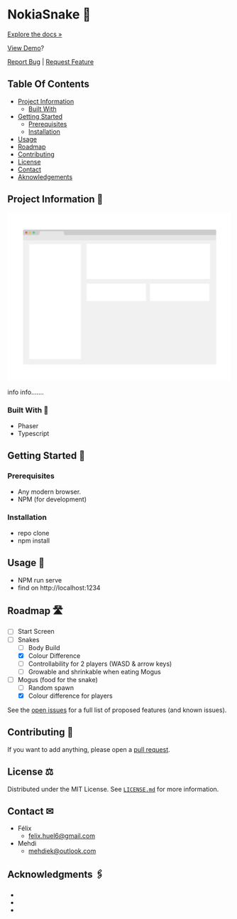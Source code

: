 # NokiaSnake 🐍

[Explore the docs »](https://github.com/f-huel/NokiaSnake)

[View Demo]()?

[Report Bug](https://github.com/f-huel/NokiaSnake/issues) | [Request Feature](https://github.com/f-huel/NokiaSnake/issues)


## Table Of Contents
- [Project Information](#project-information-📕)
  - [Built With](#built-with-🔨)
- [Getting Started](#getting-started-📖)
  - [Prerequisites](#prerequisites)
  - [Installation](#installation)
- [Usage](#usage-📝)
- [Roadmap](#roadmap-🛣)
- [Contributing](#contributing-👥)
- [License](#license-⚖)
- [Contact](#contact-✉)
- [Aknowledgements](#acknowledgments-🖇)


## Project Information 📕
<img src="images/readme/screenshot.png" alt="Preview">

info info.......


### Built With 🔨
- Phaser
- Typescript


## Getting Started 📖


### Prerequisites
- Any modern browser.
- NPM (for development)


### Installation
- repo clone
- npm install


## Usage 📝
- NPM run serve
- find on http://localhost:1234


## Roadmap 🛣
- [ ] Start Screen
- [ ] Snakes
  - [ ] Body Build
  - [x] Colour Difference
  - [ ] Controllability for 2 players (WASD & arrow keys)
  - [ ] Growable and shrinkable when eating Mogus
- [ ] Mogus (food for the snake)
  - [ ] Random spawn
  - [x] Colour difference for players

See the [open issues](https://github.com/github_username/repo_name/issues) for a full list of proposed features (and known issues).


## Contributing 👥
If you want to add anything, please open a [pull request](https://github.com/f-huel/NokiaSnake/pulls).


## License ⚖
Distributed under the MIT License. See [`LICENSE.md`](LICENSE.md) for more information.


## Contact ✉
- Félix
  - felix.huel6@gmail.com
- Mehdi
  - mehdiek@outlook.com

## Acknowledgments 🖇
- []()
- []()
- []()